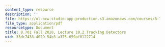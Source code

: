 ```yaml
---
content_type: resource
description: ''
file: https://ol-ocw-studio-app-production.s3.amazonaws.com/courses/8-701-introduction-to-nuclear-and-particle-physics-fall-2020/33dc7438402954b3a375659af0122714_MIT8_701f20_lec10.2.pdf
file_type: application/pdf
resourcetype: Document
title: 8.701 Fall 2020, Lecture 10.2 Tracking Detectors
uid: 33dc7438-4029-54b3-a375-659af0122714
---
```

